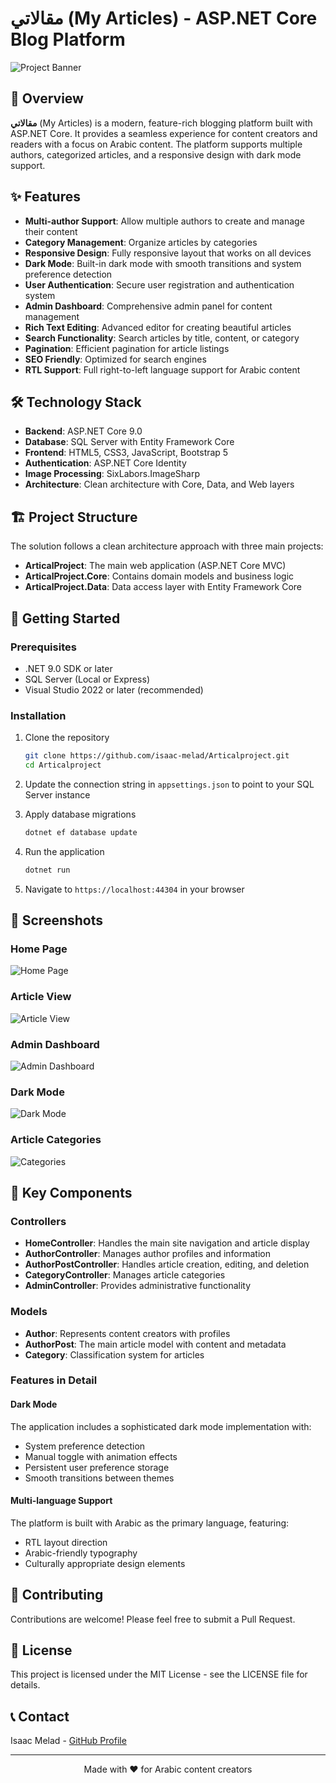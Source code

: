 # مقالاتي (My Articles) - ASP.NET Core Blog Platform

![Project Banner](wwwroot/img/profile.png)

## 📝 Overview

**مقالاتي** (My Articles) is a modern, feature-rich blogging platform built with ASP.NET Core. It provides a seamless experience for content creators and readers with a focus on Arabic content. The platform supports multiple authors, categorized articles, and a responsive design with dark mode support.

## ✨ Features

- **Multi-author Support**: Allow multiple authors to create and manage their content
- **Category Management**: Organize articles by categories
- **Responsive Design**: Fully responsive layout that works on all devices
- **Dark Mode**: Built-in dark mode with smooth transitions and system preference detection
- **User Authentication**: Secure user registration and authentication system
- **Admin Dashboard**: Comprehensive admin panel for content management
- **Rich Text Editing**: Advanced editor for creating beautiful articles
- **Search Functionality**: Search articles by title, content, or category
- **Pagination**: Efficient pagination for article listings
- **SEO Friendly**: Optimized for search engines
- **RTL Support**: Full right-to-left language support for Arabic content

## 🛠️ Technology Stack

- **Backend**: ASP.NET Core 9.0
- **Database**: SQL Server with Entity Framework Core
- **Frontend**: HTML5, CSS3, JavaScript, Bootstrap 5
- **Authentication**: ASP.NET Core Identity
- **Image Processing**: SixLabors.ImageSharp
- **Architecture**: Clean architecture with Core, Data, and Web layers

## 🏗️ Project Structure

The solution follows a clean architecture approach with three main projects:

- **ArticalProject**: The main web application (ASP.NET Core MVC)
- **ArticalProject.Core**: Contains domain models and business logic
- **ArticalProject.Data**: Data access layer with Entity Framework Core

## 🚀 Getting Started

### Prerequisites

- .NET 9.0 SDK or later
- SQL Server (Local or Express)
- Visual Studio 2022 or later (recommended)

### Installation

1. Clone the repository

   ```bash
   git clone https://github.com/isaac-melad/Articalproject.git
   cd Articalproject
   ```

2. Update the connection string in `appsettings.json` to point to your SQL Server instance

3. Apply database migrations

   ```bash
   dotnet ef database update
   ```

4. Run the application

   ```bash
   dotnet run
   ```

5. Navigate to `https://localhost:44304` in your browser

## 📸 Screenshots

### Home Page

![Home Page](ArticalProject/wwwroot/img/1.jpg)

### Article View

![Article View](ArticalProject/wwwroot/img/2.jpg)

### Admin Dashboard

![Admin Dashboard](ArticalProject/wwwroot/img/3.jpg)

### Dark Mode

![Dark Mode](ArticalProject/wwwroot/img/building.jpg)

### Article Categories

![Categories](ArticalProject/wwwroot/images/77ed5a74-273d-4f39-9029-5fccb51fee36_egyptian_temple.jpg)

## 🧩 Key Components

### Controllers

- **HomeController**: Handles the main site navigation and article display
- **AuthorController**: Manages author profiles and information
- **AuthorPostController**: Handles article creation, editing, and deletion
- **CategoryController**: Manages article categories
- **AdminController**: Provides administrative functionality

### Models

- **Author**: Represents content creators with profiles
- **AuthorPost**: The main article model with content and metadata
- **Category**: Classification system for articles

### Features in Detail

#### Dark Mode

The application includes a sophisticated dark mode implementation with:

- System preference detection
- Manual toggle with animation effects
- Persistent user preference storage
- Smooth transitions between themes

#### Multi-language Support

The platform is built with Arabic as the primary language, featuring:

- RTL layout direction
- Arabic-friendly typography
- Culturally appropriate design elements

## 🤝 Contributing

Contributions are welcome! Please feel free to submit a Pull Request.

## 📄 License

This project is licensed under the MIT License - see the LICENSE file for details.

## 📞 Contact

Isaac Melad - [GitHub Profile](https://github.com/isaac-melad)

---

<p align="center">Made with ❤️ for Arabic content creators</p>
